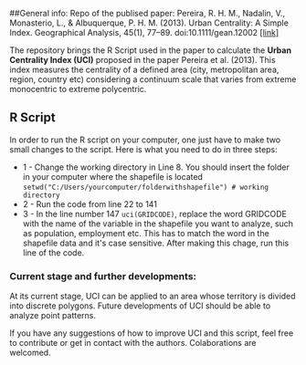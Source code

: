 ##General info:
Repo of the publised paper: Pereira, R. H. M., Nadalin, V., Monasterio, L., & Albuquerque, P. H. M. (2013). Urban Centrality: A Simple Index. Geographical Analysis, 45(1), 77–89. doi:10.1111/gean.12002 [[link]](http://onlinelibrary.wiley.com/doi/10.1111/gean.12002/full)

The repository brings the R Script used in the paper to calculate the **Urban Centrality Index (UCI)** proposed in the paper Pereira et al. (2013). This index measures the centrality of a defined area (city, metropolitan area, region, country etc) considering a continuum scale that varies from extreme monocentric to extreme polycentric.

## R Script
In order to run the R script on your computer, one just have to make two small changes to the script. Here is what you need to do in three steps:
* 1 - Change the working directory in Line 8. You should insert the folder in your computer where the shapefile is located
`setwd("C:/Users/yourcomputer/folderwithshapefile") # working directory`
* 2 - Run the code from line 22 to 141
* 3 - In the line number 147 `uci(GRIDCODE)`, replace the word GRIDCODE with the name of the variable in the shapefile you want to analyze, such as population, employment etc. This has to match the word in the shapefile data and it's case sensitive. After making this chage, run this line of the code.


### Current stage and further developments:
At its current stage, UCI can be applied to an area whose territory is divided into discrete polygons. Future developments of UCI should be able to analyze point patterns. 

If you have any suggestions of how to improve UCI and this script, feel free to contribute or get in contact with the authors. Colaborations are welcomed.





